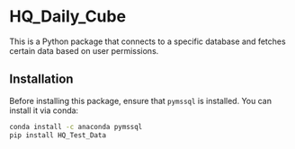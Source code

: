 # HQ_Daily_Cube

This is a Python package that connects to a specific database and fetches certain data based on user permissions.

## Installation

Before installing this package, ensure that `pymssql` is installed. You can install it via conda:

```bash
conda install -c anaconda pymssql
pip install HQ_Test_Data
